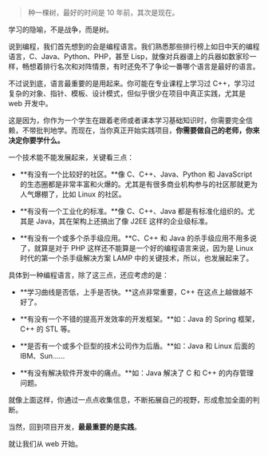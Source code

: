 > 种一棵树，最好的时间是 10 年前，其次是现在。



学习的隐喻，不是战争，而是树。



说到编程，我们首先想到的会是编程语言。我们熟悉那些排行榜上如日中天的编程语言，C、Java、Python、PHP，甚至 Lisp，就像对兵器谱上的兵器如数家珍一样，畅想着排行名次和对阵情景，有时还免不了争论一番哪个语言是最好的语言。

不过说到底，语言最重要的是用起来。你可能在专业课程上学习过 C++，学习过复杂的对象、指针、模板、设计模式，但似乎很少在项目中真正实践，尤其是 web 开发中。

这是因为，你作为一个学生在跟着老师或者课本学习基础知识时，你需要完全信赖，不带批判地学。而现在，当你真正开始实践项目，**你需要做自己的老师，你来决定你要学什么。**

一个技术能不能发展起来，关键看三点：

* **有没有一个比较好的社区。**像 C、C++、Java、Python 和 JavaScript 的生态圈都是非常丰富和火爆的。尤其是有很多商业机构参与的社区那就更为人气爆棚了，比如 Linux 的社区。

* **有没有一个工业化的标准。**像 C、C++、Java 都是有标准化组织的。尤其是 Java，其在架构上还搞出了像 J2EE 这样的企业级标准。

* **有没有一个或多个杀手级应用。**C、C++ 和 Java 的杀手级应用不用多说了，就算是对于 PHP 这样还不能算是一个好的编程语言来说，因为是 Linux 时代的第一个杀手级解决方案 LAMP 中的关键技术，所以，也发展起来了。

具体到一种编程语言，除了这三点，还应考虑的是：

* **学习曲线是否低，上手是否快。**这点非常重要，C++ 在这点上越做越不好了。

* **有没有一个不错的提高开发效率的开发框架。**如：Java 的 Spring 框架，C++ 的 STL 等。

* **是否有一个或多个巨型的技术公司作为后盾。**如：Java 和 Linux 后面的 IBM、Sun……

* **有没有解决软件开发中的痛点。**如：Java 解决了 C 和 C++ 的内存管理问题。



就像上面这样，你通过一点点收集信息，不断拓展自己的视野，形成愈加全面的判断。

当然，回到项目开发，**最最重要的是实践**。

就让我们从 web 开始。



